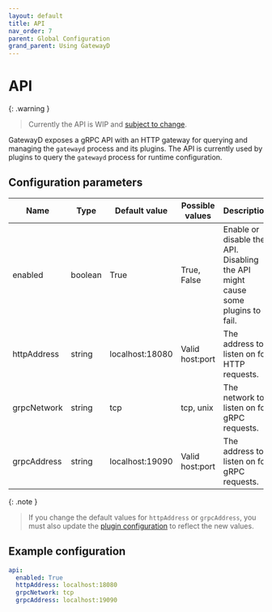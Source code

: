 ```yaml
---
layout: default
title: API
nav_order: 7
parent: Global Configuration
grand_parent: Using GatewayD
---
```


# API

{: .warning }
> Currently the API is WIP and [subject to change](https://github.com/gatewayd-io/gatewayd/issues/181).

GatewayD exposes a gRPC API with an HTTP gateway for querying and managing the `gatewayd` process and its plugins. The API is currently used by plugins to query the `gatewayd` process for runtime configuration.

## Configuration parameters

| Name        | Type    | Default value   | Possible values | Description                                                                    |
| ----------- | ------- | --------------- | --------------- | ------------------------------------------------------------------------------ |
| enabled     | boolean | True            | True, False     | Enable or disable the API. Disabling the API might cause some plugins to fail. |
| httpAddress | string  | localhost:18080 | Valid host:port | The address to listen on for HTTP requests.                                    |
| grpcNetwork | string  | tcp             | tcp, unix       | The network to listen on for gRPC requests.                                    |
| grpcAddress | string  | localhost:19090 | Valid host:port | The address to listen on for gRPC requests.                                    |

{: .note }
> If you change the default values for `httpAddress` or `grpcAddress`, you must also update the [plugin configuration](../plugins-configuration/plugins-configuration) to reflect the new values.

## Example configuration

```yaml
api:
  enabled: True
  httpAddress: localhost:18080
  grpcNetwork: tcp
  grpcAddress: localhost:19090
```
